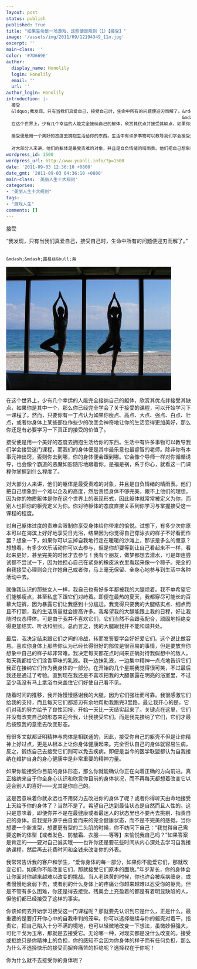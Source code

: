```yaml
---
layout: post
status: publish
published: true
title: "如果生命是一场游戏，这些便是规则（1）【接受】"
image: '/assets/img/2011/09/12194349_11n.jpg'
excerpt: ''
main-class: ''
color: '#7D669E'
author:
  display_name: Honolily
  login: Honolily
  email: ''
  url: ''
author_login: Honolily
introduction: |-
  接受
  &ldquo;我发现，只有当我们真爱自己，接受自己时，生命中所有的问题便迎刃而解了。&rdquo;
                                                                   &mdash;&mdash;露易丝&bull;海
  在这个世界上，少有几个幸运的人能完全接纳自己的躯体，欣赏其优点并接受其缺点，如果你是其中一个，那么你已经完全学会了关于接受的课程，可以开始学习下一课程了。然而，只要你有一丁点认为如果你瘦点、高点、大点、强点、白点、壮点，或者你身体上某些部位作些少的改变会神奇地让你的生活变得更加美好，那么你还是有必要学习一下真正的接受的价值了。

  接受便是用一个美好的态度去拥抱生活给你的东西。生活中有许多事物可以教导我们学会接受这门课程，而我们的身体便是其中最乐意也最睿智的老师。除非你有本事元神出窍，否则你去到哪，你的身体便会跟到哪。它会像个导师一样对你循循诱导，也会像个霸道的恶魔如影随形地跟着你。是福是祸，系于你心，就看这一门课程你掌握到什么程度了。

  对大部分人来讲，他们的躯体是最受责难的对象，并且是自负情绪的晴雨表。他们把自己想象到一个难以企及的高度，然后责怪身体不够完美，跟不上他们的理想。因为你的物质躯体是你在这个世界上的表现形式，因此躯体就常常被定义为你，而别人也把你的躯壳定义为你。你对待躯体的态度直接关系到你学习与掌握接受这一课程的程度。
wordpress_id: 1500
wordpress_url: http://www.yuanli.info/?p=1500
date: '2011-09-03 12:36:10 +0800'
date_gmt: '2011-09-03 04:36:10 +0800'
main-class: '美丽人生十大规则'
categories:
- "美丽人生十大规则"
tags:
- "游戏人生"
comments: []
---
```

接受

&ldquo;我发现，只有当我们真爱自己，接受自己时，生命中所有的问题便迎刃而解了。&rdquo;

                                                                 &mdash;&mdash;露易丝&bull;海

![yuanli info image](/assets/img/2011/09/12194349_11n.jpg "12194349_11n")

在这个世界上，少有几个幸运的人能完全接纳自己的躯体，欣赏其优点并接受其缺点，如果你是其中一个，那么你已经完全学会了关于接受的课程，可以开始学习下一课程了。然而，只要你有一丁点认为如果你瘦点、高点、大点、强点、白点、壮点，或者你身体上某些部位作些少的改变会神奇地让你的生活变得更加美好，那么你还是有必要学习一下真正的接受的价值了。

接受便是用一个美好的态度去拥抱生活给你的东西。生活中有许多事物可以教导我们学会接受这门课程，而我们的身体便是其中最乐意也最睿智的老师。除非你有本事元神出窍，否则你去到哪，你的身体便会跟到哪。它会像个导师一样对你循循诱导，也会像个霸道的恶魔如影随形地跟着你。是福是祸，系于你心，就看这一门课程你掌握到什么程度了。

对大部分人来讲，他们的躯体是最受责难的对象，并且是自负情绪的晴雨表。他们把自己想象到一个难以企及的高度，然后责怪身体不够完美，跟不上他们的理想。因为你的物质躯体是你在这个世界上的表现形式，因此躯体就常常被定义为你，而别人也把你的躯壳定义为你。你对待躯体的态度直接关系到你学习与掌握接受这一课程的程度。

对自己躯体过度的责难会限制你享受身体给你带来的愉悦。试想下，有多少次你原本可以在海滨上好好地享受日光浴，结果因为你觉得自己穿泳衣的样子不好看而作罢？想象一下，如果你可以忘掉自我地行走在暖暖的沙滩上，那该是多么的惬意？想想看，有多少欢乐活动你可以去参与，但是你却要等到让自己看起来不一样，看起来更好，甚至完美的时候才去参与！我有个朋友，做梦都想去潜水，可是却连尝试都不尝试一下，因为她担心自己在紧身的橡皮泳衣里看起来像一个粽子。完全的自我接受心理则会允许她自己或者你，马上毫无保留、全身心地参与到生活中各种活动中去。

就像我认识的那些女人一样，我自己也有好多年都被我的大腿烦着。我不单希望它们能够瘦点，甚至私底下跟它们对峙着。即便在最热的夏天，我都穿尽可能长的百慕大短裤，因为暴露它们让我感到十分尴尬。我觉得只要我的大腿结实点、细点而且不打颤，我的生活质量就会提高许多。我希望我的大腿能跟上我的日程，好让我随时仪态得体。可是由于我并不喜欢它们，它们当然不会跟我配合，顽固地拒绝变得更加结实、听话和细长。总而言之，我的大腿跟我并不能和谐共处。

最后，我决定结束跟它们之间的冷战，转而发誓要学会好好爱它们。这个说比做容易。喜欢你身体上那些你认为已经长得很好的部位是很容易的事情，但是要放弃你想象中自己的样子却非常难。我决定每天都花点时间来正确对待我假想中的敌人。每天我都给它们涂香草味的乳液。我一边抹乳液，一边集中精神一点点地告诉它们我正在接纳它们作为我身体的一部分。在开始的几个星期我觉得很可笑，不过最后我还是通过了考验。直到现在我还是不喜欢把我的大腿暴露在明亮的浴室里，不过至少我没有马上拿浴巾来盖住它们好使自己看不见。

随着时间的推移，我开始慢慢感谢我的大腿，因为它们强壮而可靠。我很感激它们给我的支持，而且每天它们都游刃有余地帮助我跑完3里路。最让我开心的是，它们对我的努力给予了良性回报，开始一天比一天结实起来了。关键点在这里，它们并没有改变自己的形态来迎合我，让我接受它们。而是我先接纳了它们，它们才最后按照我的意愿去改变形态。

有很多文献都证明精神与肉体是相联通的，因此，接受你自己的躯壳不但是让你精神上好过点，更是从根本上让你身体健康起来。完全否认自己的身体就容易生病，反之，锻炼自己去接受它们则可以免去疾病。即便是当今的医学联盟都认为自我接纳在维护自身的身心健康中是非常重要的精神力量。

如果你能接受你目前的身体形态，那么你就能确认你正在向着正确的方向前进。真正接纳来自于你全身心认识和欣赏你目前的身体状况，而不再每天都想着改变它以迎合别人的喜好&mdash;&mdash;尤其是你自己的。

这是否意味着你就永远也不用努力去改进你的身体了呢？或者你得听天由命地接受上天给予你的身体了？当然不是了。希望自己达到最佳状态是自然而且人性的。这只是意味着，即便你并不是在最健康或者最迷人的状态里也不要再去挑剔、指责自己的身体。自我提升源于由自爱而来的完全健康状态，而不是不完美的感觉。当你想要一个新发型，想要更有型的二头肌的时候，你不妨问下自己：&ldquo;我觉得自己需要这新的体型【或者发色、防皱霜、衣服&mdash;&mdash;等等】来愉悦我自己吗？&rdquo;如果答案是肯定的&mdash;&mdash;要对自己诚实哦&mdash;&mdash;也许你还是要花些时间从内心深处去学习自我接纳课程，然后再去花费时间和金钱来改变你的外表。

我常常告诉我的客户和学生，&ldquo;爱你身体的每一部分，如果你不能爱它们，那就改变它们。如果你不能改变它们，那就接受它们原本的面貌。&rdquo;年岁渐长，你的身体会让你面对你越来越难以改变的挑战。当人老珠黄的时候，你也许会被疾病缠身，或者慢慢地衰弱下去，或者别的什么身体上的疼痛让你越来越难以忍受你的躯壳。但是不管有多么困难，你还是得去接受。残奥会上充盈着的都是有着明显缺陷的人，但他们都已经接受了这样的事实。

你该如何去开始学习接受这一门课程呢？那就要先认识到它是什么，正是什么，最重要的是要打开你心中的自我审判的笼牢。你可以选择继续与你的躯壳对着干，指责它，把自己陷入十分不满的境地，也可以轻微地改变一下想法，虽微妙但强大，可化干戈为玉帛，那就是去接受它。无论哪一种，对现实都是没什么改变的。接受或拒绝只是你精神上的负担，你的感知不会因为你身体的样子而有任何负担，那么为什么不选择快乐的接受而摒弃痛苦的拒绝呢？选择权在于你呢！

你为什么就不去接受你的身体呢？

